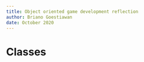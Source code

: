 ```yaml
---
title: Object oriented game development reflection
author: Briano Goestiawan
date: October 2020
---
```


# Classes
